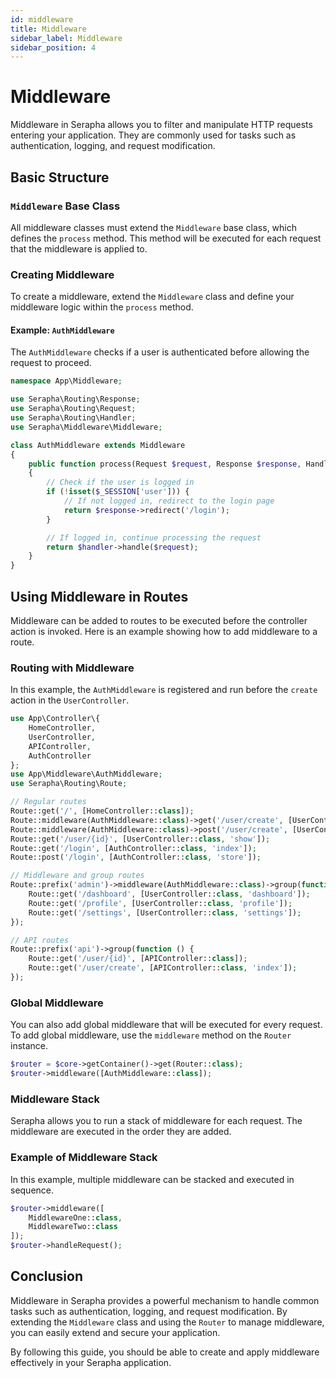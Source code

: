```yaml
---
id: middleware
title: Middleware
sidebar_label: Middleware
sidebar_position: 4
---
```


# Middleware

Middleware in Serapha allows you to filter and manipulate HTTP requests entering your application. They are commonly used for tasks such as authentication, logging, and request modification.

## Basic Structure

### `Middleware` Base Class

All middleware classes must extend the `Middleware` base class, which defines the `process` method. This method will be executed for each request that the middleware is applied to.

### Creating Middleware

To create a middleware, extend the `Middleware` class and define your middleware logic within the `process` method.

#### Example: `AuthMiddleware`

The `AuthMiddleware` checks if a user is authenticated before allowing the request to proceed.

```php title="app/Middleware/AuthMiddleware.php"
namespace App\Middleware;

use Serapha\Routing\Response;
use Serapha\Routing\Request;
use Serapha\Routing\Handler;
use Serapha\Middleware\Middleware;

class AuthMiddleware extends Middleware
{
    public function process(Request $request, Response $response, Handler $handler): Response
    {
        // Check if the user is logged in
        if (!isset($_SESSION['user'])) {
            // If not logged in, redirect to the login page
            return $response->redirect('/login');
        }

        // If logged in, continue processing the request
        return $handler->handle($request);
    }
}
```

## Using Middleware in Routes

Middleware can be added to routes to be executed before the controller action is invoked. Here is an example showing how to add middleware to a route.

### Routing with Middleware

In this example, the `AuthMiddleware` is registered and run before the `create` action in the `UserController`.

```php title="app/Route/routes.php"
use App\Controller\{
    HomeController,
    UserController,
    APIController,
    AuthController
};
use App\Middleware\AuthMiddleware;
use Serapha\Routing\Route;

// Regular routes
Route::get('/', [HomeController::class]);
Route::middleware(AuthMiddleware::class)->get('/user/create', [UserController::class, 'create']);
Route::middleware(AuthMiddleware::class)->post('/user/create', [UserController::class, 'store']);
Route::get('/user/{id}', [UserController::class, 'show']);
Route::get('/login', [AuthController::class, 'index']);
Route::post('/login', [AuthController::class, 'store']);

// Middleware and group routes
Route::prefix('admin')->middleware(AuthMiddleware::class)->group(function () {
    Route::get('/dashboard', [UserController::class, 'dashboard']);
    Route::get('/profile', [UserController::class, 'profile']);
    Route::get('/settings', [UserController::class, 'settings']);
});

// API routes
Route::prefix('api')->group(function () {
    Route::get('/user/{id}', [APIController::class]);
    Route::get('/user/create', [APIController::class, 'index']);
});
```

### Global Middleware

You can also add global middleware that will be executed for every request. To add global middleware, use the `middleware` method on the `Router` instance.

```php
$router = $core->getContainer()->get(Router::class);
$router->middleware([AuthMiddleware::class]);
```

### Middleware Stack

Serapha allows you to run a stack of middleware for each request. The middleware are executed in the order they are added.

### Example of Middleware Stack

In this example, multiple middleware can be stacked and executed in sequence.

```php
$router->middleware([
    MiddlewareOne::class,
    MiddlewareTwo::class
]);
$router->handleRequest();
```

## Conclusion

Middleware in Serapha provides a powerful mechanism to handle common tasks such as authentication, logging, and request modification. By extending the `Middleware` class and using the `Router` to manage middleware, you can easily extend and secure your application.

By following this guide, you should be able to create and apply middleware effectively in your Serapha application.
